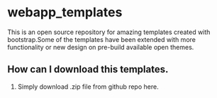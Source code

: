 # webapp_templates
This is an open source repository for amazing templates created with bootstrap.Some of the templates have been extended with more functionality or new design on pre-build available open themes.

## How can I download this templates.
1. Simply download .zip file from github repo here.